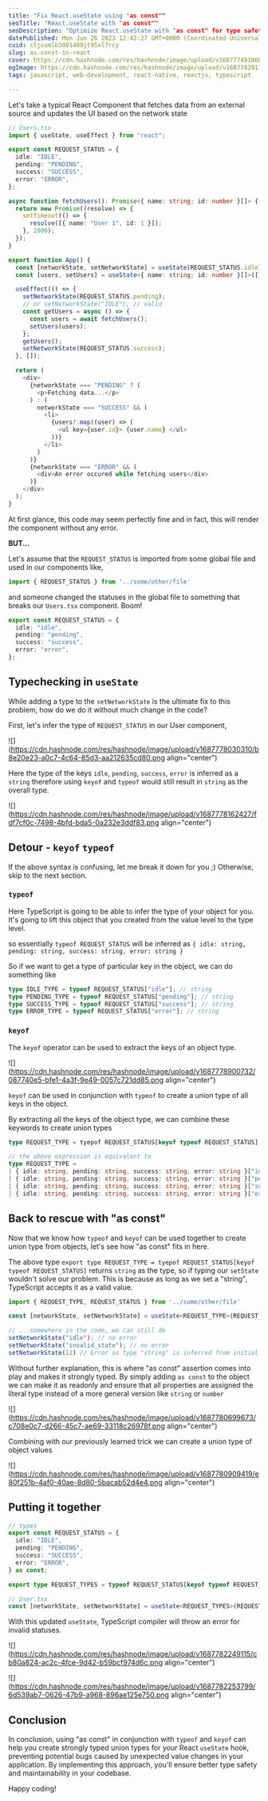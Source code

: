 ```yaml
---
title: "Fix React.useState using "as const""
seoTitle: "React.useState with "as const""
seoDescription: "Optimize React.useState with "as const" for type safety, preventing bugs of the states in your components"
datePublished: Mon Jun 26 2023 12:42:27 GMT+0000 (Coordinated Universal Time)
cuid: cljcumlb3001409jt95xl7rcy
slug: as-const-in-react
cover: https://cdn.hashnode.com/res/hashnode/image/upload/v1687774918683/4c9ce807-8ce6-4494-8dbc-64c76e745e42.png
ogImage: https://cdn.hashnode.com/res/hashnode/image/upload/v1687782911389/93b4dd8d-6092-482c-a4a1-ef1d2f29d10a.png
tags: javascript, web-development, react-native, reactjs, typescript

---
```


Let's take a typical React Component that fetches data from an external source and updates the UI based on the network state

```typescript
// Users.tsx
import { useState, useEffect } from "react";

export const REQUEST_STATUS = {
  idle: "IDLE",
  pending: "PENDING",
  success: "SUCCESS",
  error: "ERROR",
};

async function fetchUsers(): Promise<{ name: string; id: number }[]> {
  return new Promise((resolve) => {
    setTimeout(() => {
      resolve([{ name: "User 1", id: 1 }]);
    }, 2000);
  });
}

export function App() {
  const [networkState, setNetworkState] = useState(REQUEST_STATUS.idle);
  const [users, setUsers] = useState<{ name: string; id: number }[]>([]);

  useEffect(() => {
    setNetworkState(REQUEST_STATUS.pending);
    // or setNetworkState("IDLE"); // valid
    const getUsers = async () => {
      const users = await fetchUsers();
      setUsers(users);
    };
    getUsers();
    setNetworkState(REQUEST_STATUS.success);
  }, []);

  return (
    <div>
      {networkState === "PENDING" ? (
        <p>Fetching data...</p>
      ) : (
        networkState === "SUCCESS" && (
          <li>
            {users?.map((user) => (
              <ul key={user.id}> {user.name} </ul>
            ))}
          </li>
        )
      )}
      {networkState === "ERROR" && (
        <div>An error occured while fetching users</div>
      )}
    </div>
  );
}
```

At first glance, this code may seem perfectly fine and in fact, this will render the component without any error.

**BUT...**

Let's assume that the `REQUEST_STATUS` is imported from some global file and used in our components like,

```typescript
import { REQUEST_STATUS } from '../some/other/file'
```

and someone changed the statuses in the global file to something that breaks our `Users.tsx` component. Boom!

```typescript
export const REQUEST_STATUS = {
  idle: "idle",
  pending: "pending",
  success: "success",
  error: "error",
};
```

## Typechecking in `useState`

While adding a type to the `setNetworkState` is the ultimate fix to this problem, how do we do it without much change in the code?

First, let's infer the type of `REQUEST_STATUS` in our User component,

![](https://cdn.hashnode.com/res/hashnode/image/upload/v1687778030310/b8e20e23-a0c7-4c64-85d3-aa212635cd80.png align="center")

Here the type of the keys `idle`, `pending`, `success`, `error` is inferred as a `string` therefore using `keyof` and `typeof` would still result in `string` as the overall type.

![](https://cdn.hashnode.com/res/hashnode/image/upload/v1687778162427/fdf7cf0c-7498-4bfd-bda5-0a232e3ddf83.png align="center")

## Detour - `keyof` `typeof`

If the above syntax is confusing, let me break it down for you ;) Otherwise, skip to the next section.

### `typeof`

Here TypeScript is going to be able to infer the type of your object for you. It's going to lift this object that you created from the value level to the type level.

so essentially `typeof REQUEST_STATUS` will be inferred as `{ idle: string, pending: string, success: string, error: string }`

So if we want to get a type of particular key in the object, we can do something like

```typescript
type IDLE_TYPE = typeof REQUEST_STATUS["idle"]; // string
type PENDING_TYPE = typeof REQUEST_STATUS["pending"]; // string
type SUCCESS_TYPE = typeof REQUEST_STATUS["success"]; // string
type ERROR_TYPE = typeof REQUEST_STATUS["error"]; // string
```

### `keyof`

The `keyof` operator can be used to extract the keys of an object type.

![](https://cdn.hashnode.com/res/hashnode/image/upload/v1687778900732/087740e5-bfe1-4a3f-9e49-0057c721dd85.png align="center")

`keyof` can be used in conjunction with `typeof` to create a union type of all keys in the object.

By extracting all the keys of the object type, we can combine these keywords to create union types

```typescript
type REQUEST_TYPE = tyepof REQUEST_STATUS[keyof typeof REQUEST_STATUS] // string

// the above expression is equivalent to
type REQUEST_TYPE =
| { idle: string, pending: string, success: string, error: string }["idle"] 
| { idle: string, pending: string, success: string, error: string }["pending"]
| { idle: string, pending: string, success: string, error: string }["success"]
| { idle: string, pending: string, success: string, error: string }["error"]
```

## Back to rescue with "as const"

Now that we know how `typeof` and `keyof` can be used together to create union type from objects, let's see how "as const" fits in here.

The above type `export type REQUEST_TYPE = tyepof REQUEST_STATUS[keyof typeof REQUEST_STATUS]` returns `string` as the type, so if typing our `setState` wouldn't solve our problem. This is because as long as we set a "string", TypeScript accepts it as a valid value.

```typescript
import { REQUEST_TYPE, REQUEST_STATUS } from '../some/other/file'

const [networkState, setNetworkState] = useState<REQUEST_TYPE>(REQUEST_STATES.idle);

// ...somewhere in the code, we can still do
setNetworkState("idle"); // no error
setNetworkState("invalid_state"); // no error
setNetworkState(12) // Error as type "string" is inferred from initial state
```

Without further explanation, this is where "as const" assertion comes into play and makes it strongly typed. By simply adding `as const` to the object we can make it as readonly and ensure that all properties are assigned the literal type instead of a more general version like `string` or `number`

![](https://cdn.hashnode.com/res/hashnode/image/upload/v1687780699673/c708e0c7-d266-45c7-ae69-33118c26978f.png align="center")

Combining with our previously learned trick we can create a union type of object values

![](https://cdn.hashnode.com/res/hashnode/image/upload/v1687780909419/e80f251b-4af0-40ae-8d80-5bacab52d4e4.png align="center")

## Putting it together

```typescript
// types
export const REQUEST_STATUS = {
  idle: "IDLE",
  pending: "PENDING",
  success: "SUCCESS",
  error: "ERROR",
} as const;

export type REQUEST_TYPES = typeof REQUEST_STATUS[keyof typeof REQUEST_STATUS];

// User.tsx
const [networkState, setNetworkState] = useState<REQUEST_TYPES>(REQUEST_STATUS.idle);
```

With this updated `useState`, TypeScript compiler will throw an error for invalid statuses.

![](https://cdn.hashnode.com/res/hashnode/image/upload/v1687782249115/cb80a824-ac2c-4fce-9d42-b59bcf974d6c.png align="center")

![](https://cdn.hashnode.com/res/hashnode/image/upload/v1687782253799/6d539ab7-0626-47b9-a968-896ae125e750.png align="center")

## Conclusion

In conclusion, using "as const" in conjunction with `typeof` and `keyof` can help you create strongly typed union types for your React `useState` hook, preventing potential bugs caused by unexpected value changes in your application. By implementing this approach, you'll ensure better type safety and maintainability in your codebase.

Happy coding!